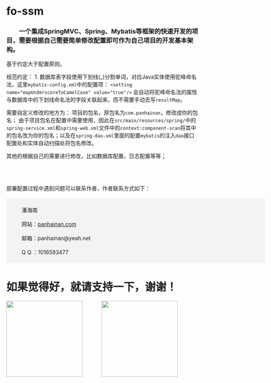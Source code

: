 # fo-ssm
### &emsp;&emsp;一个集成SpringMVC、Spring、Mybatis等框架的快速开发的项目，需要根据自己需要简单修改配置即可作为自己项目的开发基本架构。  


基于约定大于配置原则。

规范约定：
    1. 数据库表字段使用下划线(_)分割单词，对应Java实体使用驼峰命名法，这里`mybatis-config.xml`中的配置项：
    ```<setting name="mapUnderscoreToCamelCase" value="true"/>```
    会自动将驼峰命名法的属性与数据库中的下划线命名法的字段关联起来，而不需要手动去写`resultMap`。

需要自定义修改的地方为：
项目的包名，原包名为`com.panhainan`，修改成你的包名；
    由于项目包名在配置中需要使用，因此在`src/main/resources/spring/`中的`spring-service.xml`和`spring-web.xml`文件中的`context:component-scan`将其中的包名改为你的包名；以及在`spring-dao.xml`里面的配置`mybatis`的注入`dao`接口配置处和实体自动扫描处将包名修改。

其他的根据自己的需要进行修改，比如数据库配置，日志配置等等；
 

<br/>
<br/>
<br/>
部署配置过程中遇到问题可以联系作者，作者联系方式如下：<br/><br/>
<div style="background-color: #F3F3F3;
        width: 600px;
        padding: 20px 40px;">
    潘海南 <br/><br/>
    网站：<a href="http://www.panhainan.com" target="_blank">panhainan.com</a> <br/><br/>
    邮箱：panhainan@yeah.net <br/><br/>
    Q Q ：1016593477 <br/>
</div>



# 如果觉得好，就请支持一下，谢谢！  

<div>
<div  style="float:left;"><img src="http://onxe6sbvc.bkt.clouddn.com/alpay.jpg" width="200px"></img></div>

<div  style="float:left;margin-left:50px"><img src="http://onxe6sbvc.bkt.clouddn.com/wxpay.png" width="200px" ></img></div>

</div>
